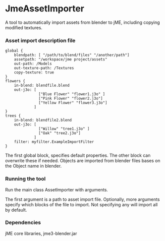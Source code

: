 # JmeAssetImporter
A tool to automatically import assets from blender to jME, including copying modified textures.

### Asset import description file

```
global {
    blendpath: [ "/path/to/blend/files" "/another/path"]
    assetpath: "/workspace/jme project/assets"
    out-path: /Models
    out-texture-path: /Textures
    copy-texture: true
}
flowers {
    in-blend: blendfile.blend 
    out-j3o: [ 
               ["Blue Flower" "flower1.j3o" ] 
               ["Pink Flower" "flower2.j3o"] 
               ["Yellow Flower" "flower3.j3o"] 
             ]
}
trees {
    in-blend: blendfile2.blend 
    out-j3o: [ 
               ["Willow" "tree1.j3o" ]
               ["Oak" "tree2.j3o"]
             ]
    filter: myfilter.ExampleImportFilter
}
```
The first global block, specifies default properties. The other block can overwrite these if needed. 
Objects are imported from blender files bases on the Object name in blender.

### Running the tool
Run the main class AssetImporter with arguments.

The first argument is a path to asset import file. 
Optionally, more arguments specify which blocks of the file to import. Not specifying any will import all by default.

### Dependencies
jME core libraries, jme3-blender.jar

